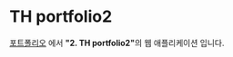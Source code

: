 TH portfolio2
===============

<a href="https://docs.google.com/document/d/1p27zb_eB1UUrV55By_oAZil4FEOA3l42BnmCWCqllMg/edit?usp=sharing" target="_blank">포트폴리오</a> 에서 <strong>"2. TH portfolio2"</strong>의 웹 애플리케이션 입니다.
